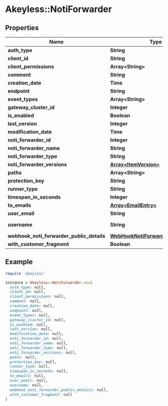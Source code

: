 # Akeyless::NotiForwarder

## Properties

| Name | Type | Description | Notes |
| ---- | ---- | ----------- | ----- |
| **auth_type** | **String** |  | [optional] |
| **client_id** | **String** | Auth - JWT | [optional] |
| **client_permissions** | **Array&lt;String&gt;** |  | [optional] |
| **comment** | **String** |  | [optional] |
| **creation_date** | **Time** |  | [optional] |
| **endpoint** | **String** |  | [optional] |
| **event_types** | **Array&lt;String&gt;** |  | [optional] |
| **gateway_cluster_id** | **Integer** |  | [optional] |
| **is_enabled** | **Boolean** |  | [optional] |
| **last_version** | **Integer** |  | [optional] |
| **modification_date** | **Time** |  | [optional] |
| **noti_forwarder_id** | **Integer** |  | [optional] |
| **noti_forwarder_name** | **String** |  | [optional] |
| **noti_forwarder_type** | **String** |  | [optional] |
| **noti_forwarder_versions** | [**Array&lt;ItemVersion&gt;**](ItemVersion.md) |  | [optional] |
| **paths** | **Array&lt;String&gt;** |  | [optional] |
| **protection_key** | **String** |  | [optional] |
| **runner_type** | **String** |  | [optional] |
| **timespan_in_seconds** | **Integer** |  | [optional] |
| **to_emails** | [**Array&lt;EmailEntry&gt;**](EmailEntry.md) |  | [optional] |
| **user_email** | **String** |  | [optional] |
| **username** | **String** | Auth - User Password | [optional] |
| **webhook_noti_forwarder_public_details** | [**WebHookNotiForwarderPublicDetails**](WebHookNotiForwarderPublicDetails.md) |  | [optional] |
| **with_customer_fragment** | **Boolean** |  | [optional] |

## Example

```ruby
require 'akeyless'

instance = Akeyless::NotiForwarder.new(
  auth_type: null,
  client_id: null,
  client_permissions: null,
  comment: null,
  creation_date: null,
  endpoint: null,
  event_types: null,
  gateway_cluster_id: null,
  is_enabled: null,
  last_version: null,
  modification_date: null,
  noti_forwarder_id: null,
  noti_forwarder_name: null,
  noti_forwarder_type: null,
  noti_forwarder_versions: null,
  paths: null,
  protection_key: null,
  runner_type: null,
  timespan_in_seconds: null,
  to_emails: null,
  user_email: null,
  username: null,
  webhook_noti_forwarder_public_details: null,
  with_customer_fragment: null
)
```

